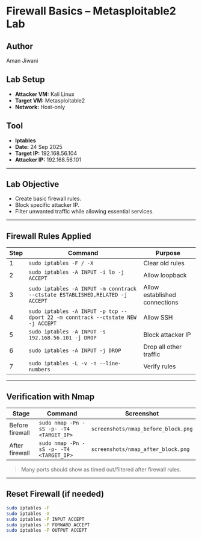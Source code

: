 # Firewall Basics – Metasploitable2 Lab

## Author
Aman Jiwani  

## Lab Setup
- **Attacker VM:** Kali Linux  
- **Target VM:** Metasploitable2  
- **Network:** Host-only  

## Tool
- **Iptables**  
- **Date:** 24 Sep 2025  
- **Target IP:** 192.168.56.104  
- **Attacker IP:** 192.168.56.101  

---

## Lab Objective
- Create basic firewall rules.  
- Block specific attacker IP.  
- Filter unwanted traffic while allowing essential services.  

---

## Firewall Rules Applied

| Step | Command | Purpose |
|------|---------|---------|
| 1 | `sudo iptables -F / -X` | Clear old rules |
| 2 | `sudo iptables -A INPUT -i lo -j ACCEPT` | Allow loopback |
| 3 | `sudo iptables -A INPUT -m conntrack --ctstate ESTABLISHED,RELATED -j ACCEPT` | Allow established connections |
| 4 | `sudo iptables -A INPUT -p tcp --dport 22 -m conntrack --ctstate NEW -j ACCEPT` | Allow SSH |
| 5 | `sudo iptables -A INPUT -s 192.168.56.101 -j DROP` | Block attacker IP |
| 6 | `sudo iptables -A INPUT -j DROP` | Drop all other traffic |
| 7 | `sudo iptables -L -v -n --line-numbers` | Verify rules |

---

## Verification with Nmap

| Stage | Command | Screenshot |
|-------|---------|------------|
| Before firewall | `sudo nmap -Pn -sS -p- -T4 <TARGET_IP>` | `screenshots/nmap_before_block.png` |
| After firewall | `sudo nmap -Pn -sS -p- -T4 <TARGET_IP>` | `screenshots/nmap_after_block.png` |

> Many ports should show as timed out/filtered after firewall rules.

---

## Reset Firewall (if needed)
```bash
sudo iptables -F
sudo iptables -X
sudo iptables -P INPUT ACCEPT
sudo iptables -P FORWARD ACCEPT
sudo iptables -P OUTPUT ACCEPT
